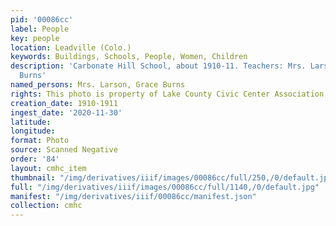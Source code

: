 ```yaml
---
pid: '00086cc'
label: People
key: people
location: Leadville (Colo.)
keywords: Buildings, Schools, People, Women, Children
description: 'Carbonate Hill School, about 1910-11. Teachers: Mrs. Larson and Grace
  Burns'
named_persons: Mrs. Larson, Grace Burns
rights: This photo is property of Lake County Civic Center Association.
creation_date: 1910-1911
ingest_date: '2020-11-30'
latitude: 
longitude: 
format: Photo
source: Scanned Negative
order: '84'
layout: cmhc_item
thumbnail: "/img/derivatives/iiif/images/00086cc/full/250,/0/default.jpg"
full: "/img/derivatives/iiif/images/00086cc/full/1140,/0/default.jpg"
manifest: "/img/derivatives/iiif/00086cc/manifest.json"
collection: cmhc
---
```

